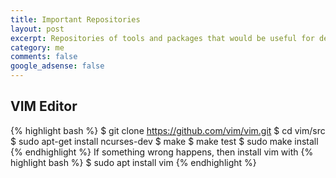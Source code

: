 ```yaml
---
title: Important Repositories
layout: post
excerpt: Repositories of tools and packages that would be useful for developers.
category: me
comments: false
google_adsense: false
---
```

## VIM Editor
{% highlight bash %}
$ git clone https://github.com/vim/vim.git
$ cd vim/src
$ sudo apt-get install ncurses-dev
$ make
$ make test
$ sudo make install
{% endhighlight %}
If something wrong happens, then install vim with
{% highlight bash %}
$ sudo apt install vim
{% endhighlight %}
